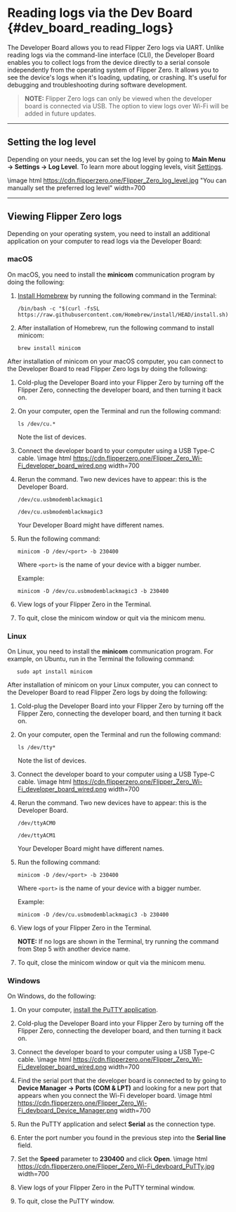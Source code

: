# Reading logs via the Dev Board {#dev_board_reading_logs}

The Developer Board allows you to read Flipper Zero logs via UART. Unlike reading logs via the command-line interface (CLI), the Developer Board enables you to collect logs from the device directly to a serial console independently from the operating system of Flipper Zero. It allows you to see the device's logs when it's loading, updating, or crashing. It's useful for debugging and troubleshooting during software development.

> **NOTE:**  Flipper Zero logs can only be viewed when the developer board is connected via USB. The option to view logs over Wi-Fi will be added in future updates.

***

## Setting the log level

Depending on your needs, you can set the log level by going to **Main Menu → Settings → Log Level**. To learn more about logging levels, visit [Settings](https://docs.flipper.net/basics/settings#d5TAt).

\image html https://cdn.flipperzero.one/Flipper_Zero_log_level.jpg "You can manually set the preferred log level" width=700

***

## Viewing Flipper Zero logs

Depending on your operating system, you need to install an additional application on your computer to read logs via the Developer Board:

### macOS

On macOS, you need to install the **minicom** communication program by doing the following:

1. [Install Homebrew](https://brew.sh/) by running the following command in the Terminal:

   ```text
   /bin/bash -c "$(curl -fsSL https://raw.githubusercontent.com/Homebrew/install/HEAD/install.sh)"
   ```

2. After installation of Homebrew, run the following command to install minicom:

   ```text
   brew install minicom
   ```

After installation of minicom on your macOS computer, you can connect to the Developer Board to read Flipper Zero logs by doing the following:

1. Cold-plug the Developer Board into your Flipper Zero by turning off the Flipper Zero, connecting the developer board, and then turning it back on.

2. On your computer, open the Terminal and run the following command:

   ```text
   ls /dev/cu.*
   ```

   Note the list of devices.

3. Connect the developer board to your computer using a USB Type-C cable.
\image html https://cdn.flipperzero.one/Flipper_Zero_Wi-Fi_developer_board_wired.png width=700

4. Rerun the command. Two new devices have to appear: this is the Developer Board.

   ```text
   /dev/cu.usbmodemblackmagic1
   ```

   ```text
   /dev/cu.usbmodemblackmagic3
   ```

    Your Developer Board might have different names.

5. Run the following command:

   ```text
   minicom -D /dev/<port> -b 230400
   ```

    Where `<port>` is the name of your device with a bigger number.

    Example:

   ```text
   minicom -D /dev/cu.usbmodemblackmagic3 -b 230400
   ```

6. View logs of your Flipper Zero in the Terminal.

7. To quit, close the minicom window or quit via the minicom menu.

### Linux

On Linux, you need to install the **minicom** communication program. For example, on Ubuntu, run in the Terminal the following command:

```text
   sudo apt install minicom
   ```

After installation of minicom on your Linux computer, you can connect to the Developer Board to read Flipper Zero logs by doing the following:

1. Cold-plug the Developer Board into your Flipper Zero by turning off the Flipper Zero, connecting the developer board, and then turning it back on.

2. On your computer, open the Terminal and run the following command:

   ```text
   ls /dev/tty*
   ```

    Note the list of devices.

3. Connect the developer board to your computer using a USB Type-C cable.
\image html https://cdn.flipperzero.one/Flipper_Zero_Wi-Fi_developer_board_wired.png width=700

4. Rerun the command. Two new devices have to appear: this is the Developer Board.

   ```text
   /dev/ttyACM0
   ```

   ```text
   /dev/ttyACM1
   ```

    Your Developer Board might have different names.

5. Run the following command:

    ```text
    minicom -D /dev/<port> -b 230400
    ```

    Where `<port>` is the name of your device with a bigger number.

    Example:

    ```text
    minicom -D /dev/cu.usbmodemblackmagic3 -b 230400
    ```

6. View logs of your Flipper Zero in the Terminal.

    **NOTE:**  If no logs are shown in the Terminal, try running the command from Step 5 with another device name.

7. To quit, close the minicom window or quit via the minicom menu.

### Windows

On Windows, do the following:

1. On your computer, [install the PuTTY application](https://www.chiark.greenend.org.uk/\~sgtatham/putty/latest.html).

2. Cold-plug the Developer Board into your Flipper Zero by turning off the Flipper Zero, connecting the developer board, and then turning it back on.

3. Connect the developer board to your computer using a USB Type-C cable.
\image html https://cdn.flipperzero.one/Flipper_Zero_Wi-Fi_developer_board_wired.png width=700

4. Find the serial port that the developer board is connected to by going to **Device Manager → Ports (COM & LPT)** and looking for a new port that appears when you connect the Wi-Fi developer board.
\image html https://cdn.flipperzero.one/Flipper_Zero_Wi-Fi_devboard_Device_Manager.png width=700

5. Run the PuTTY application and select **Serial** as the connection type.

6. Enter the port number you found in the previous step into the **Serial line** field.

7. Set the **Speed** parameter to **230400** and click **Open**.
\image html https://cdn.flipperzero.one/Flipper_Zero_Wi-Fi_devboard_PuTTy.jpg width=700

8. View logs of your Flipper Zero in the PuTTY terminal window.

9. To quit, close the PuTTY window.
